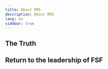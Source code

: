 ```yaml
---
title: About RMS
description: About RMS
lang: en
sidebar: true
---
```


## The Truth

## Return to the leadership of FSF